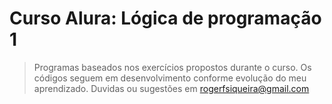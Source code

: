 # Curso Alura: Lógica de programação 1

> Programas baseados nos exercícios propostos durante o curso. Os códigos seguem em desenvolvimento conforme evolução do meu aprendizado. Duvidas ou sugestões em rogerfsiqueira@gmail.com
